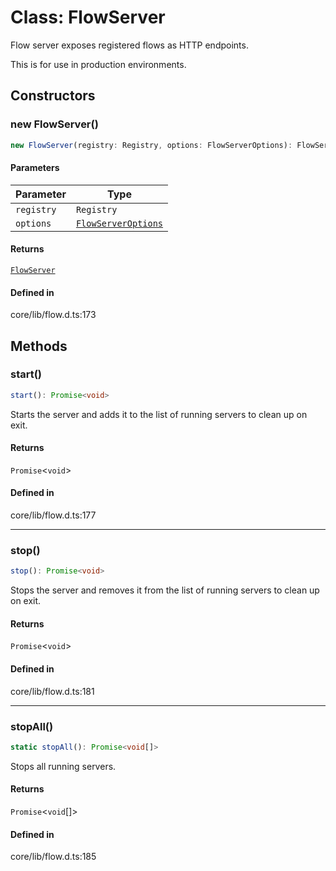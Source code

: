 # Class: FlowServer

Flow server exposes registered flows as HTTP endpoints.

This is for use in production environments.

## Constructors

### new FlowServer()

```ts
new FlowServer(registry: Registry, options: FlowServerOptions): FlowServer
```

#### Parameters

| Parameter | Type |
| ------ | ------ |
| `registry` | `Registry` |
| `options` | [`FlowServerOptions`](../interfaces/FlowServerOptions.md) |

#### Returns

[`FlowServer`](FlowServer.md)

#### Defined in

core/lib/flow.d.ts:173

## Methods

### start()

```ts
start(): Promise<void>
```

Starts the server and adds it to the list of running servers to clean up on exit.

#### Returns

`Promise`\<`void`\>

#### Defined in

core/lib/flow.d.ts:177

***

### stop()

```ts
stop(): Promise<void>
```

Stops the server and removes it from the list of running servers to clean up on exit.

#### Returns

`Promise`\<`void`\>

#### Defined in

core/lib/flow.d.ts:181

***

### stopAll()

```ts
static stopAll(): Promise<void[]>
```

Stops all running servers.

#### Returns

`Promise`\<`void`[]\>

#### Defined in

core/lib/flow.d.ts:185
